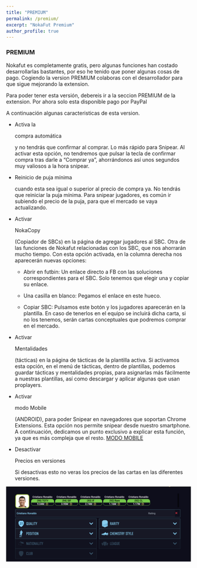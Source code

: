 ```yaml
---
title: "PREMIUM"
permalink: /premium/
excerpt: "NokaFut Premium"
author_profile: true
---
```


### PREMIUM

Nokafut es completamente gratis, pero algunas funciones han costado desarrollarlas bastantes, por eso he tenido que poner algunas cosas de pago. Cogiendo la version PREMIUM colaboras con el desarrollador para que sigue mejorando la extension.

Para poder tener esta versión, debereis ir a la seccion PREMIUM de la extension. Por ahora solo esta disponible pago por PayPal

A continuación algunas caracteristicas de esta version.

  * Activa la <p>compra automática</p> y no tendrás que confirmar al comprar. Lo más rápido para Snipear. Al activar esta opción, no tendremos que pulsar la tecla de confirmar compra tras darle a “Comprar ya”, ahorrándonos así unos segundos muy valiosos a la hora snipear.

  * <p>Reinicio de puja mínima</p> cuando esta sea igual o superior al precio de compra ya. No tendrás que reiniciar la puja mínima. Para snipear jugadores, es común ir subiendo el precio de la puja, para que el mercado se vaya actualizando.

  * Activar <p>NokaCopy</p> (Copiador de SBCs) en la página de agregar jugadores al SBC. Otra de las funciones de Nokafut relacionadas con los SBC, que nos ahorrarán mucho tiempo. Con esta opción activada, en la columna derecha nos aparecerán nuevas opciones:

    * Abrir en futbin: Un enlace directo a FB con las soluciones correspondientes para el SBC. Solo tenemos que elegir una y copiar su enlace.

    * Una casilla en blanco: Pegamos el enlace en este hueco.

    * Copiar SBC: Pulsamos este botón y los jugadores aparecerán en la plantilla. En caso de tenerlos en el equipo se incluirá dicha carta, si no los tenemos, serán cartas conceptuales que podremos comprar en el mercado.

  * Activar <p>Mentalidades</p> (tácticas) en la página de tácticas de la plantilla activa. Si activamos esta opción, en el menú de tácticas, dentro de plantillas, podemos guardar tácticas y mentalidades propias, para asignarlas más fácilmente a nuestras plantillas, así como descargar y aplicar algunas que usan proplayers.

  * Activar <p>modo Mobile</p> (ANDROID), para poder Snipear en navegadores que soportan Chrome Extensions. Esta opción nos permite snipear desde nuestro smartphone. A continuación, dedicamos un punto exclusivo a explicar esta función, ya que es más compleja que el resto. [MODO MOBILE](https://nokafut.github.io/mobile/)

  * Desactivar <p>Precios en versiones</p> Si desactivas esto no veras los precios de las cartas en las diferentes versiones.

  ![Versiones Cartas Premium](/images/preciosVersiones.png)
